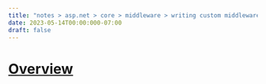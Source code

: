 ```yaml
---
title: "notes > asp.net > core > middleware > writing custom middleware"
date: 2023-05-14T00:00:000-07:00
draft: false
---
```


<style>
    r { color: red }
    o { color: orange }
    g { color: green }
</style>

# [Overview](https://learn.microsoft.com/en-us/aspnet/core/fundamentals/middleware/write?view=aspnetcore-7.0)